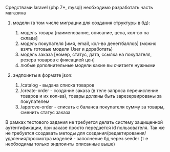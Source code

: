 Средствами laravel (php 7+, mysql) необходимо разработать часть магазина

1. модели (в том числе миграции для создания структуры в бд):
    1. модель товара [наименование, описание, цена, кол-во на складе]
    2. модель покупателя [имя, email, кол-во денег/баллов] (можно взять готовые модели User и доработать)
    3. модель заказа [номер, статус, дата, ссылка на покупателя, резерв товаров с фиксацией цен]
    4. любые дополнительные модели какие вы считаете нужными

2. эндпоинты в формате json:
    1. /catalog - выдача списка товаров
    2. /create-order - создание заказа (в теле запроса перечисление товаров и их кол-ва), товары должны быть
       зарезервированы за покупателем
    3. /approve-order - списать с баланса покупателя сумму за товары, сменить статус заказа

В рамках тестового задания не требуется делать систему защищенной аутентификации, при заказе просто передается id
пользователя.
Так же не требуется создавать методы для создания/редактирования/удаления/просмотра моделей - заполнение бд через
seeder (т е необходимы только эндпоинты описанные выше)
